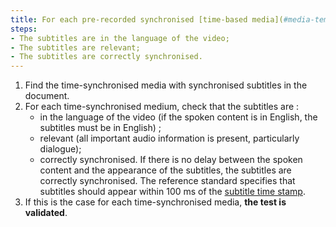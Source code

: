 ```yaml
---
title: For each pre-recorded synchronised [time-based media](#media-temporel-type-sound-video-and-synchronise) with [synchronised-subtitles](#subtitles-synchronises-object-multimedia), does at least one subtitle track meet these conditions?
steps:
- The subtitles are in the language of the video;
- The subtitles are relevant;
- The subtitles are correctly synchronised. 
---
```


1. Find the time-synchronised media with synchronised subtitles in the document.
2. For each time-synchronised medium, check that the subtitles are :
	- in the language of the video (if the spoken content is in English, the subtitles must be in English) ; 
	- relevant (all important audio information is present, particularly dialogue);
	- correctly synchronised. If there is no delay between the spoken content and the appearance of the subtitles, the subtitles are correctly synchronised. The reference standard specifies that subtitles should appear within 100 ms of the [subtitle time stamp](#horodatage-time-stamp).
3. If this is the case for each time-synchronised media, **the test is validated**.
